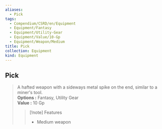 ```yaml
---
aliases:
  - Pick
tags:
  - Compendium/CSRD/en/Equipment
  - Equipment/Fantasy
  - Equipment/Utility-Gear
  - Equipment/Value/10-Gp
  - Equipment/Weapon/Medium
title: Pick
collection: Equipment
kind: Equipment
---
```

## Pick  
  
>A hafted weapon with a sideways metal spike on the end, similar to a miner's tool.  
> **Options :** Fantasy, Utility Gear  
> **Value :** 10 Gp  
>>[!note] Features  
>> - Medium weapon